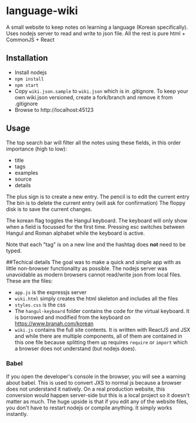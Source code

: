 # language-wiki
A small website to keep notes on learning a language (Korean specifically).
Uses nodejs server to read and write to json file. All the rest is pure html + CommonJS + React
## Installation
- Install nodejs
- `npm install`
- `npm start`
- Copy `wiki.json.sample` to `wiki.json` which is in .gitignore. To keep your own wiki.json versioned, create a fork/branch and remove it from .gitignore
- Browse to http://localhost:45123

## Usage
The top search bar will filter all the notes using these fields, in this order importance (high to low):
- title
- tags
- examples
- source
- details

The plus sign is to create a new entry.
The pencil is to edit the current entry
The bin is to delete the current entry (will ask for confirmation)
The floppy disk is to save the current changes.

The korean flag toggles the Hangul keyboard. The keyboard will only show when a field is focussed for the first time. Pressing esc switches between Hangul and Roman alphabet while the keyboard is active.

Note that each "tag" is on a new line and the hashtag does **not** need to be typed.

##Techical details
The goal was to make a quick and simple app with as little non-browser functionality as possible. The nodejs server was unavoidable as modern browsers cannot read/write json from local files.
These are the files:
- `app.js` is the expressjs server
- `wiki.html` simply creates the html skeleton and includes all the files
- `styles.css` is the css
- The `hangul-keyboard` folder contains the code for the virtual keyboard. It is borrowed and modified from the keyboard on https://www.branah.com/korean
- `wiki.js` contains the full site contents. It is written with ReactJS and JSX and while there are multiple components, all of them are contained in this one file because splitting them up requires `require` or `import` which a browser does not understand (but nodejs does).

### Babel
If you open the developer's console in the browser, you will see a warning about babel. This is used to convert JXS to normal js because a browser does not understand it natively. On a real production website, this conversion would happen server-side but this is a local project so it doesn't matter as much. The huge upside is that if you edit any of the website files, you don't have to restart nodejs or compile anything. It simply works instantly.
